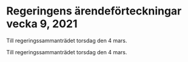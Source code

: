 # Regeringens ärendeförteckningar vecka 9, 2021

Till regeringssammanträdet torsdag den 4 mars.

Till regeringssammanträdet torsdag den 4 mars.
